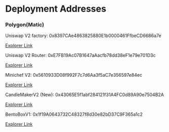 # Deployment Addresses

### Polygon(Matic)

Uniswap V2 factory: 0x8397CAe4863825880E1b0000461FfbeCD6686a7e

[Explorer Link](https://polygonscan.com/address/0x8397CAe4863825880E1b0000461FfbeCD6686a7e)

Uniswap V2 Router: 0xE7FB19Ac07B1647aAacfb78dd38eF1e79e701D3c

[Explorer Link](https://polygonscan.com/address/0xe7fb19ac07b1647aaacfb78dd38ef1e79e701d3c#readContract)

Minichef V2: 0x5610933D08f992F7c7d6Aa3f5aC7e356597e84ec

[Explorer Link](https://polygonscan.com/address/0x5610933d08f992f7c7d6aa3f5ac7e356597e84ec#code)

CandleMakerV2 (New): 0x43065E5f1abf284121f31A4FC0d89A90e7504B2A

[Explorer Link](https://polygonscan.com/address/0x43065e5f1abf284121f31a4fc0d89a90e7504b2a#readContract)

BentoBoxV1: 0x1f19A0643732C48327f8d30e82bD37C9F365a1c2

[Explorer Link](https://polygonscan.com/address/0x1f19a0643732c48327f8d30e82bd37c9f365a1c2#code)

